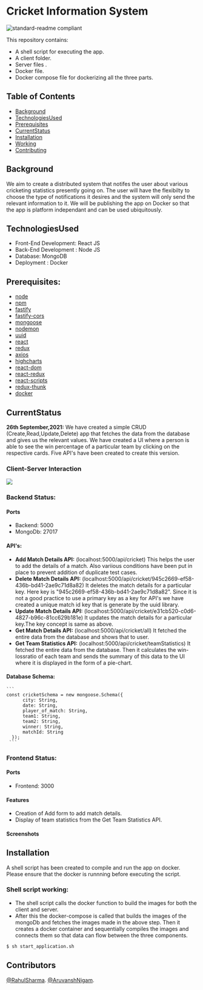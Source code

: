 # Cricket Information System

![standard-readme compliant](https://img.shields.io/badge/readme%20style-standard-brightgreen.svg?style=flat-square)

This repository contains:

- A shell script for executing the app.
- A client folder.
- Server files .
- Docker file.
- Docker compose file for dockerizing all the three parts.


## Table of Contents

- [Background](#background)
- [TechnologiesUsed](#technologiesused)
- [Prerequisites](#prerequisites)
- [CurrentStatus](#currentstatus)
- [Installation](#installation)
- [Working](#working)
- [Contributing](#contributors)

## Background

We aim to create a distributed system that notifes the user about various cricketing statistics presently going on. The user will have the flexibilty to choose the type of notifications it desires and the system will only send the relevant information to it.
We will be publishing the app on Docker so that the app is platform independant and can be used ubiquitously. 

## TechnologiesUsed

- Front-End Development: React JS
- Back-End Development : Node JS
- Database: MongoDB
- Deployment : Docker

## Prerequisites:

- [node](http://nodejs.org) 
- [npm](https://npmjs.com)
- [fastify](https://www.fastify.io/)
- [fastify-cors](https://www.npmjs.com/package/fastify-cors)
- [mongoose](https://mongoosejs.com/docs/)
- [nodemon](https://www.npmjs.com/package/nodemon)
- [uuid](https://www.npmjs.com/package/uuid)
- [react](https://reactjs.org/)
- [redux](https://redux.js.org/)
- [axios](https://axios-http.com/docs/intro)
- [highcharts](https://www.highcharts.com/)
- [react-dom](https://reactjs.org/docs/react-dom.html)
- [react-redux](https://react-redux.js.org/)
- [react-scripts](https://www.npmjs.com/package/react-scripts)
- [redux-thunk](https://github.com/reduxjs/redux-thunk)
- [docker](https://www.docker.com/)

## CurrentStatus 
**26th September,2021:** We have created a simple CRUD (Create,Read,Update,Delete) app that fetches the data from the database and gives us the relevant values.
We have created a UI where a person is able to see the win percentage of a particular team by clicking on the respective cards. Five API's have been created to create this version.

 ### Client-Server Interaction 
 ![](screenshots/clientServerInteraction.png)

 ### Backend Status: ###
   #### Ports ####
   - Backend: 5000
   - MongoDb: 27017
   
   #### API's: ####
   - **Add Match Details API:** (localhost:5000/api/cricket) This helps the user to add the details of a match. Also variious conditions have been put in place to                                  prevent addition of duplicate test cases.
   - **Delete Match Details API:** (localhost:5000/api/cricket/945c2669-ef58-436b-bd41-2ae9c71d8a82) It deletes the match details for a particular key. Here key 
                               is "945c2669-ef58-436b-bd41-2ae9c71d8a82". Since it is not a good practice to use a primary key as a key for API's we have created a                                unique match id key that is generate by the uuid library.
   - **Update Match Details API:** (localhost:5000/api/cricket/e31cb520-c0d6-4827-b96c-81cc629b181e) It updates the match details for a particular key.The key                                       concept is same as above.
   - **Get Match Details API:** (localhost:5000/api/cricket/all) It fetched the entire data from the database and shows that to user.
   - **Get Team Statistics API:** (localhost:5000/api/cricket/teamStatistics) It fetched the entire data from the database. Then it calculates the win-lossratio                                of each team and sends the summary of this data to the UI where it is displayed in the form of a pie-chart.
    
   #### Database Schema: ####
    ```
    const cricketSchema = new mongoose.Schema({
          city: String,
          date: String,
          player_of_match: String,
          team1: String,
          team2: String,
          winner: String,
          matchId: String
      });
     ```
 ### Frontend Status: ###
  #### Ports ####
   - Frontend: 3000
  #### Features ####
   - Creation of Add form to add match details.
   - Display of team statistics from the Get Team Statistics API.
  #### Screenshots ####
  
  
  
## Installation

A shell script has been created to compile and run the app on docker. Please ensure that the docker is runnning before executing the script.

 ### Shell script working:
   - The shell script calls the docker function to build the images for both the client and server.
   - After this the docker-compose is called that builds the images of the mongoDb and fetches the images made in the above step. Then it creates a docker container and sequentially compiles the images and connects them so that data can flow between the three components.

```sh
$ sh start_application.sh
```

## Contributors

[@RahulSharma](https://github.com/webber2408). 
[@AruvanshNigam](https://github.com/Aruvansh1997).



